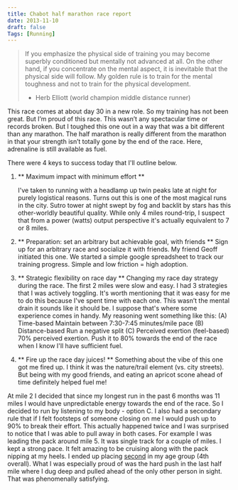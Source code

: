 ```yaml
---
title: Chabot half marathon race report
date: 2013-11-10
draft: false
Tags: [Running]
---
```

> If you emphasize the physical side of training you may become superbly conditioned but mentally not advanced at all. On the other hand, if you concentrate on the mental aspect, it is inevitable that the physical side will follow. My golden rule is to train for the mental toughness and not to train for the physical development. 
> - Herb Elliott (world champion middle distance runner)

This race comes at about day 30 in a new role. So my training has not been great. But I’m proud of this race. This wasn’t any spectacular time or records broken. But I toughed this one out in a way that was a bit different than any marathon. The half marathon is really different from the marathon in that your strength isn’t totally gone by the end of the race. Here, adrenaline is still available as fuel.

There were 4 keys to success today that I'll outline below. 
1. ** Maximum impact with minimum effort **

	I've taken to running with a headlamp up twin peaks late at night for purely logistical reasons. Turns out this is one of the most magical runs in the city. Sutro tower at night swept by fog and backlit by stars has this other-worldly beautiful quality. While only 4 miles round-trip, I suspect that from a power (watts) output perspective it's actually equivalent to 7 or 8 miles.
2. ** Preparation: set an arbitrary but achievable goal, with friends **
	Sign up for an arbitrary race and socialize it with friends. My friend Geoff initiated this one. We started a simple google spreadsheet to track our training progress. Simple and low friction = high adoption.
3. ** Strategic flexibility on race day **
	Changing my race day strategy during the race.
	The first 2 miles were slow and easy. I had 3 strategies that I was actively toggling. It's worth mentioning that it was easy for me to do this because I've spent time with each one. This wasn’t the mental drain it sounds like it should be. I suppose that's where some experience comes in handy. My reasoning went something like this:
	(A) Time-based
	Maintain between 7:30-7:45 minutes/mile pace
	(B) Distance-based
	Run a negative split
	(C) Perceived exertion (feel-based)
	70% perceived exertion. Push it to 80% towards the end of the race when I know I'll have sufficient fuel. 
4. ** Fire up the race day juices! **
	Something about the vibe of this one got me fired up. I think it was the nature/trail element (vs. city streets). But being with my good friends, and eating an apricot scone ahead of time definitely helped fuel me!

At mile 2 I decided that since my longest run in the past 6 months was 11 miles I would have unpredictable energy towards the end of the race. So I decided to run by listening to my body - option C. I also had a secondary rule that if I felt footsteps of someone closing on me I would push up to 90% to break their effort. This actually happened twice and I was surprised to notice that I was able to pull away in both cases. For example I was leading the pack around mile 5. It was single track for a couple of miles. I kept a strong pace. It felt amazing to be cruising along with the pack nipping at my heels. 
I ended up placing [second][1] in my age group (4th overall). What I was especially proud of was the hard push in the last half mile where I dug deep and pulled ahead of the only other person in sight. That was phenomenally satisfying. 

[1]:	https://ultrasignup.com/results_event.aspx?did=24266#id686174
